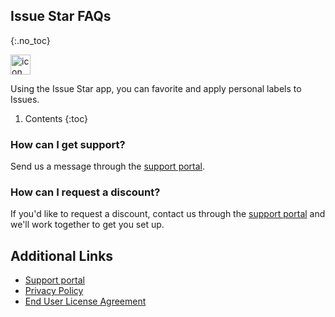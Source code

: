 ## Issue Star FAQs
{:.no_toc}

<img alt="icon" src="{{ 'assets/pinned-comments-icon.svg' | relative_url }}" width="32" height="32"/> 

Using the Issue Star app, you can favorite and apply personal labels to Issues.

1. Contents
{:toc}

### How can I get support?
Send us a message through the [support portal](https://firstdawnllc.atlassian.net/servicedesk/customer/portal/1).

### How can I request a discount?
If you'd like to request a discount, contact us through the [support portal](https://firstdawnllc.atlassian.net/servicedesk/customer/portal/1) and we'll work together to get you set up.

## Additional Links
- [Support portal](https://firstdawnllc.atlassian.net/servicedesk/customer/portal/1)
- [Privacy Policy](/issue-star-privacy)
- [End User License Agreement](issue-star-eula)
